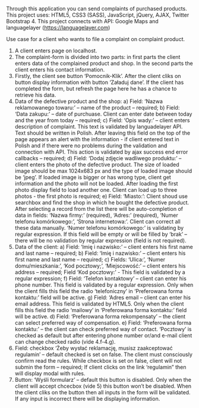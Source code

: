 Through this application you can send complaints of purchased products.
This project uses: HTML5, CSS3 (SASS), JavaScript, jQuery, AJAX, Twitter Bootstrap 4.
This project connects with API: Google Maps and languagelayer (https://languagelayer.com)

Use case for a client who wants to file a complaint on complaint product.
1.	A client enters page on localhost.
2.	The complaint-form is divided into two parts: in first parts the client enters  data of the complained product and shop. In the second parts the client enters his contact information.
3.	Firstly, the client see button ‘Pomocnik-Klik’. After the client cliks on button display information with button ‘Załaduj dane’. If the client has completed the form, but refresh the page here he has a chance to retrieve his data.
4.	Data of the defective product and the shop:
a)	Field: ‘Nazwa reklamowanego towaru:’ –  name of the product – required;
b)	Field: ‘Data zakupu:’ – date of purchuase. Client can enter date between today and the year from today – required;
c)	Field: ‘Opis wady:’ – client enters description of complaint. This text is validated by languadelayer API. Text should be written in Polish. After leaving this field on the top of the page appears an alert with the information -  if client entered text in Polish and if there were no problems during the validation and  connection with API. This action is validated by ajax success end error callbacks – required;
d)	Field: ‘Dodaj zdjęcie wadliwego produktu:’ – client enters the photo of the defective product. The size of loaded image should be max 1024x683 px and the type of loaded image should be ‘jpeg’. If loaded image is bigger or has wrong type, client get information and the photo will not be loaded. After loading the first photo display field to load another one. Client can load up to three photos - the first photo is required;
e)	Field: ‘Miasto:’: Client shoud use searchbox and find the shop in which he bought the defective product. After selecting a record from the list there will be auto-completion of data in fields: ‘Nazwa firmy:’ (required), ‘Adres:’ (required), ‘Numer telefonu komórkowego:’, ‘Strona internetowa:’. Client can correct all these data manually.
‘Numer telefonu komórkowego:’ is validating by regular expression. If this field will be empty or will be filled by ‘brak’ – there will be no validation by regular expression (field is not required).
5.	Data of the client:
a)	Field: ‘Imię i nazwisko:’ – client enters his first name and last name – required;
b)	Field: ‘Imię i nazwisko:’ – client enters his first name and last name – required;
c)	Fields: ‘Ulica:’, ‘Numer domu/mieszkania:’, ‘Kod pocztowy;’, ‘Miejscowość:’  – client enters his address – required;
Field ‘Kod pocztowy:’ - This field is validated by a regular expression;
f)	Field: ‘Telefon kontaktowy’ – client can enter his phone number. This field is validated by a regular expression. Only when the client fills this field the radio ‘telefoniczny’ in ‘Preferowana forma kontaktu:’ field will be active.
g)	Field: ‘Adres email – client can enter his email address. This field is validated by HTML5. Only when the client fills this field the radio ‘mailowy’ in ‘Preferowana forma kontaktu:’ field will be active.
d)	Field: ‘Preferowana forma rekompensaty’ – the client can select preferred way of compensation.
e)	Field: ‘Preferowana forma kontaktu:’ – the client can check preferred way of contact. ‘Pocztowy’ is checked as default but after entering phone number or/and e-mail client can change checked radio (vide 4.f-4.g).
6.	Field: checkbox ‘Żeby wysłać reklamację, musisz zaakceptować regulamin’ – default checked is set on false. The client must consciously confirm read the rules. While checkbox is set on false, client will not submin the form – required;
If client clicks on the link ‘regulamin” then will display modal with rules.
7.	Button: ‘Wyśli formularz’ – default this button is disabled. Only when the client will accept chcecbox (vide 5) this button won’t be disabled. When the client cliks on the button then all inputs in the form will be validated. If any input is incorrect there will be displaying information.

